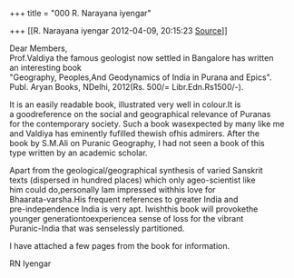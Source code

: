 +++
title = "000 R. Narayana iyengar"

+++
[[R. Narayana iyengar	2012-04-09, 20:15:23 [Source](https://groups.google.com/g/bvparishat/c/rxWpGdDAS5w)]]



Dear Members,  
Prof.Valdiya the famous geologist now settled in Bangalore has written  
an interesting book  
"Geography, Peoples,And Geodynamics of India in Purana and Epics".  
Publ. Aryan Books, NDelhi, 2012(Rs. 500/= Libr.Edn.Rs1500/-).

It is an easily readable book, illustrated very well in colour.It is  
a goodreference on the social and geographical relevance of Puranas  
for the contemporary society. Such a book wasexpected by many like me  
and Valdiya has eminently fufilled thewish ofhis admirers. After the  
book by S.M.Ali on Puranic Geography, I had not seen a book of this  
type written by an academic scholar.

Apart from the geological/geographical synthesis of varied Sanskrit  
texts (dispersed in hundred places) which only ageo-scientist like  
him could do,personally Iam impressed withhis love for  
Bhaarata-varsha.His frequent references to greater India and  
pre-independence India is very apt. Iwishthis book will provokethe  
younger generationtoexperiencea sense of loss for the vibrant  
Puranic-India that was senselessly partitioned.

I have attached a few pages from the book for information.

RN Iyengar  

